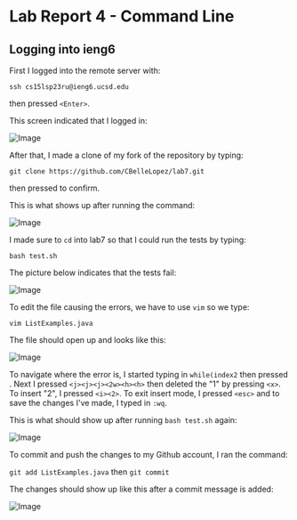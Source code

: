 # Lab Report 4 - Command Line
## Logging into ieng6
First I logged into the remote server with:

`ssh cs15lsp23ru@ieng6.ucsd.edu`

then pressed `<Enter>`.

This screen indicated that I logged in:
  
![Image](login_ieng6.png)
  
After that, I made a clone of my fork of the repository by typing:
  
`git clone https://github.com/CBelleLopez/lab7.git`
  
then pressed <Enter> to confirm.
  
This is what shows up after running the command:
  
![Image](git_clone.png)

I made sure to `cd` into lab7 so that I could run the tests by typing:
  
`bash test.sh`
  
The picture below indicates that the tests fail:
  
![Image](test_failure.png)
  
To edit the file causing the errors, we have to use `vim` so we type:
  
`vim ListExamples.java`
  
The file should open up and looks like this:
  
![Image](ListExamples_file.png)
  
To navigate where the error is, I started typing in `while(index2` then pressed <Enter>. Next I pressed
`<j><j><j><2w><h><h>` then deleted the "1" by pressing `<x>`. To insert "2", I pressed `<i><2>`. To exit 
insert mode, I pressed `<esc>` and to save the changes I've made, I typed in `:wq`.
  
This is what should show up after running `bash test.sh` again:
  
![Image](test_success.png)
  
To commit and push the changes to my Github account, I ran the command:
  
`git add ListExamples.java` then `git commit`
  
The changes should show up like this after a commit message is added:
  
![Image](git_commit.png)

